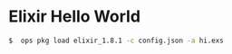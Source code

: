 Elixir Hello World
==================

```sh
$  ops pkg load elixir_1.8.1 -c config.json -a hi.exs
```
